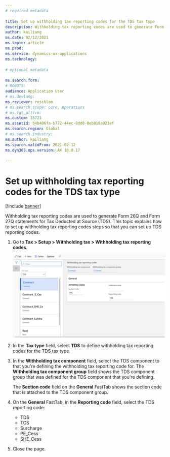 ```yaml
---
# required metadata

title: Set up withholding tax reporting codes for the TDS tax type
description: Withholding tax reporting codes are used to generate Form 26Q and Form 27Q statements for Tax Deducted at Source (TDS). This topic explains how to set up withholding tax reporting codes steps so that you can set up TDS reporting codes.
author: kailiang
ms.date: 02/12/2021
ms.topic: article
ms.prod: 
ms.service: dynamics-ax-applications
ms.technology: 

# optional metadata

ms.search.form: 
# ROBOTS: 
audience: Application User
# ms.devlang: 
ms.reviewer: roschlom
# ms.search.scope: Core, Operations
# ms.tgt_pltfrm: 
ms.custom: 15721
ms.assetid: b4b406fa-b772-44ec-8dd8-8eb818a921ef
ms.search.region: Global
# ms.search.industry: 
ms.author: kailiang
ms.search.validFrom: 2021-02-12
ms.dyn365.ops.version: AX 10.0.17

---
```


# Set up withholding tax reporting codes for the TDS tax type

[!include [banner](../includes/banner.md)]

Withholding tax reporting codes are used to generate Form 26Q and Form 27Q statements for Tax Deducted at Source (TDS). This topic explains how to set up withholding tax reporting codes steps so that you can set up TDS reporting codes.

1. Go to **Tax \> Setup \> Withholding tax \> Withholding tax reporting codes**.

    [![Withholding tax reporting codes page.](./media/apac-ind-TDS-16.png)](./media/apac-ind-TDS-16.png)

2. In the **Tax type** field, select **TDS** to define withholding tax reporting codes for the TDS tax type.
3. In the **Withholding tax component** field, select the TDS component to that you're defining the withholding tax reporting code for. The **Withholding tax component group** field shows the TDS component group that was defined for the TDS component that you're defining.

    The **Section code** field on the **General** FastTab shows the section code that is attached to the TDS component group.

4. On the **General** FastTab, in the **Reporting code** field, select the TDS reporting code:

    - TDS
    - TCS
    - Surcharge
    - PE\_Cess
    - SHE\_Cess

5. Close the page.

